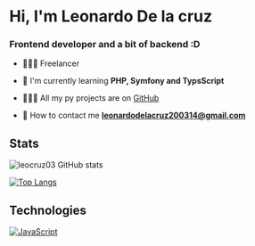 # Hi, I'm Leonardo De la cruz

### Frontend developer and a bit of backend :D

- 👷🏻‍♂️ Freelancer

- 🌼 I'm currently learning **PHP, Symfony and TypsScript**

- 👨🏻‍💻 All my py projects are on [GitHub](GitHub)

- 📨 How to contact me **leonardodelacruz200314@gmail.com**

## Stats
![leocruz03 GitHub stats](https://github-readme-stats.vercel.app/api?username=leocruz03&hide=contribs,prs&show_icons=true&theme=tokyonight)

[![Top Langs](https://github-readme-stats.vercel.app/api/top-langs/?username=leocruz03&layout=compact)](https://github.com/anuraghazra/github-readme-stats)

## Technologies
[![JavaScript](https://img.shields.io/badge/JavaScript-F7DF1E?style=for-the-badge&logo=javascript&logoColor=white&labelColor=101010)]()

